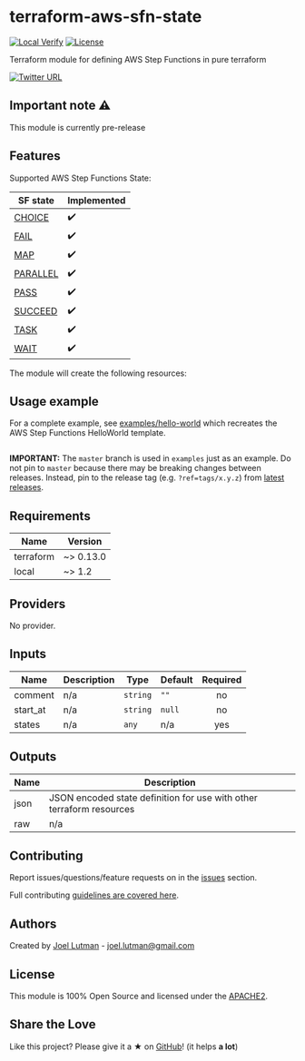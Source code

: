 # terraform-aws-sfn-state
[![Local Verify](https://github.com/jhole89/terraform-kubernetes-portainer/workflows/Verify/badge.svg?branch=master)](https://github.com/jhole89/terraform-aws-sfn-state/actions?query=workflow%3AVerify)
[![License](https://img.shields.io/badge/License-Apache%202.0-blue.svg)](LICENSE)

Terraform module for defining AWS Step Functions in pure terraform

[![Twitter URL](https://img.shields.io/twitter/url/https/twitter.com/fold_left.svg?style=social&label=Follow%20%40JoelLutman)](https://twitter.com/joellutman)

## Important note :warning:

This module is currently pre-release

## Features

Supported AWS Step Functions State:

| SF state | Implemented |
| --- | --- |
| [CHOICE](https://states-language.net/spec.html#choice-state) | :heavy_check_mark: |
| [FAIL](https://states-language.net/spec.html#fail-state) | :heavy_check_mark: |
| [MAP](https://states-language.net/spec.html#map-state) | :heavy_check_mark: |
| [PARALLEL](https://states-language.net/spec.html#parallel-state) | :heavy_check_mark: |
| [PASS](https://states-language.net/spec.html#pass-state) | :heavy_check_mark: |
| [SUCCEED](https://states-language.net/spec.html#succeed-state) | :heavy_check_mark: |
| [TASK](https://states-language.net/spec.html#task-state) | :heavy_check_mark: |
| [WAIT](https://states-language.net/spec.html#wait-state) | :heavy_check_mark: |

The module will create the following resources:

## Usage example

For a complete example, see [examples/hello-world](examples/hello-world/main.tf) which recreates the AWS Step Functions
HelloWorld template.

```hcl

```

**IMPORTANT:** The `master` branch is used in `examples` just as an example. Do not pin to `master` because there may 
be breaking changes between releases. Instead, pin to the release tag (e.g. `?ref=tags/x.y.z`) from 
[latest releases](https://github.com/jhole89/terraform-aws-sfn-state/releases).

<!--- BEGIN_TF_DOCS ---> 
## Requirements

| Name | Version |
|------|---------|
| terraform | ~> 0.13.0 |
| local | ~> 1.2 |

## Providers

No provider.

## Inputs

| Name | Description | Type | Default | Required |
|------|-------------|------|---------|:--------:|
| comment | n/a | `string` | `""` | no |
| start\_at | n/a | `string` | `null` | no |
| states | n/a | `any` | n/a | yes |

## Outputs

| Name | Description |
|------|-------------|
| json | JSON encoded state definition for use with other terraform resources |
| raw | n/a |

<!--- END_TF_DOCS --->

## Contributing

Report issues/questions/feature requests on in the [issues](https://github.com/jhole89/terraform-aws-sfn-state/issues/new) section.

Full contributing [guidelines are covered here](https://github.com/jhole89/terraform-aws-sfn-state/blob/master/.github/CONTRIBUTING.md).

## Authors

Created by [Joel Lutman](https://github.com/jhole89) - [joel.lutman@gmail.com](mailto:joel.lutman@gmail.com)

## License

This module is 100% Open Source and licensed under the [APACHE2](LICENSE).

## Share the Love 

Like this project? Please give it a ★ on [GitHub](https://github.com/jhole89/terraform-aws-sfn-state)! (it helps **a lot**)

